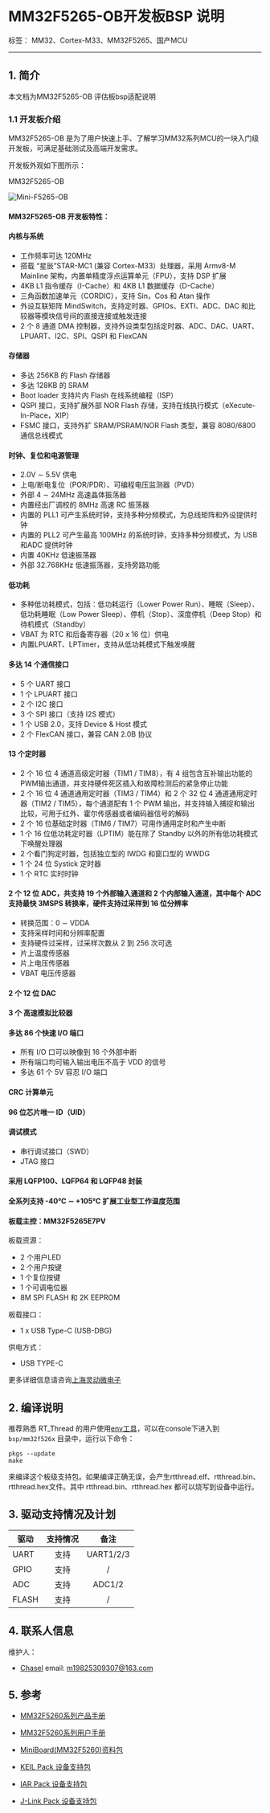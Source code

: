 # MM32F5265-OB开发板BSP 说明

标签： MM32、Cortex-M33、MM32F5265、国产MCU

---

## 1. 简介

本文档为MM32F5265-OB 评估板bsp适配说明

### 1.1  开发板介绍

MM32F5265-OB 是为了用户快速上手、了解学习MM32系列MCU的一块入门级开发板，可满足基础测试及高端开发需求。

开发板外观如下图所示：

MM32F5265-OB

![Mini-F5265-OB](figures/Mini-F5265-OB.jpg)

#### MM32F5265-OB 开发板特性：

#### 内核与系统
- 工作频率可达 120MHz
- 搭载 “星辰”STAR-MC1 (兼容 Cortex-M33）处理器，采用 Armv8-M Mainline 架构，内置单精度浮点运算单元（FPU），支持 DSP 扩展
- 4KB L1 指令缓存（I-Cache）和 4KB L1 数据缓存（D-Cache）
- 三角函数加速单元（CORDIC），支持 Sin，Cos 和 Atan 操作
- 外设互联矩阵 MindSwitch，支持定时器、GPIOs、EXTI、ADC、DAC 和比较器等模块信号间的直接连接或触发连接
- 2 个 8 通道 DMA 控制器，支持外设类型包括定时器、ADC、DAC、UART、LPUART、I2C、SPI、QSPI 和 FlexCAN

#### 存储器
- 多达 256KB 的 Flash 存储器
- 多达 128KB 的 SRAM
- Boot loader 支持片内 Flash 在线系统编程（ISP）
- QSPI 接口，支持扩展外部 NOR Flash 存储，支持在线执行模式（eXecute-In-Place，XIP）
- FSMC 接口，支持外扩 SRAM/PSRAM/NOR Flash 类型，兼容 8080/6800 通信总线模式

#### 时钟、复位和电源管理
- 2.0V ∼ 5.5V 供电
- 上电/断电复位（POR/PDR）、可编程电压监测器（PVD）
- 外部 4 ∼ 24MHz 高速晶体振荡器
- 内置经出厂调校的 8MHz 高速 RC 振荡器
- 内置的 PLL1 可产生系统时钟，支持多种分频模式，为总线矩阵和外设提供时钟
- 内置的 PLL2 可产生最高 100MHz 的系统时钟，支持多种分频模式，为 USB 和ADC 提供时钟
- 内置 40KHz 低速振荡器
- 外部 32.768KHz 低速振荡器，支持旁路功能

#### 低功耗
- 多种低功耗模式，包括：低功耗运行（Lower Power Run）、睡眠（Sleep）、低功耗睡眠（Low Power Sleep）、停机（Stop）、深度停机（Deep Stop）和待机模式（Standby）
- VBAT 为 RTC 和后备寄存器（20 x 16 位）供电
- 内置LPUART、LPTimer，支持从低功耗模式下触发唤醒

#### 多达 14 个通信接口
- 5 个 UART 接口
- 1 个 LPUART 接口
- 2 个 I2C 接口
- 3 个 SPI 接口（支持 I2S 模式）
- 1 个 USB 2.0，支持 Device & Host 模式
- 2 个 FlexCAN 接口，兼容 CAN 2.0B 协议

#### 13 个定时器
- 2 个 16 位 4 通道高级定时器（TIM1 / TIM8），有 4 组包含互补输出功能的 PWM输出通道，并支持硬件死区插入和故障检测后的紧急停止功能
- 2 个 16 位 4 通道通用定时器（TIM3 / TIM4）和 2 个 32 位 4 通道通用定时器（TIM2 / TIM5），每个通道配有 1 个 PWM 输出，并支持输入捕捉和输出比较，可用于红外、霍尔传感器或者编码器信号的解码
- 2 个 16 位基础定时器（TIM6 / TIM7）可用作通用定时和产生中断
- 1 个 16 位低功耗定时器（LPTIM）能在除了 Standby 以外的所有低功耗模式下唤醒处理器
- 2 个看门狗定时器，包括独立型的 IWDG 和窗口型的 WWDG
- 1 个 24 位 Systick 定时器
- 1 个 RTC 实时时钟

#### 2 个 12 位 ADC，共支持 19 个外部输入通道和 2 个内部输入通道，其中每个 ADC 支持最快 3MSPS 转换率，硬件支持过采样到 16 位分辨率
- 转换范围：0 ∼ VDDA
- 支持采样时间和分辨率配置
- 支持硬件过采样，过采样次数从 2 到 256 次可选
- 片上温度传感器
- 片上电压传感器
- VBAT 电压传感器

#### 2 个 12 位 DAC

#### 3 个 高速模拟比较器

#### 多达 86 个快速 I/O 端口
- 所有 I/O 口可以映像到 16 个外部中断
- 所有端口均可输入输出电压不高于 VDD 的信号
- 多达 61 个 5V 容忍 I/O 端口

#### CRC 计算单元

#### 96 位芯片唯一 ID（UID）

#### 调试模式
- 串行调试接口（SWD）
- JTAG 接口

#### 采用 LQFP100、LQFP64 和 LQFP48 封装
#### 全系列支持 -40℃ ∼ +105℃ 扩展工业型工作温度范围

#### 板载主控：MM32F5265E7PV

板载资源：
- 2 个用户LED
- 2 个用户按键
- 1 个复位按键
- 1 个可调电位器
- 8M SPI FLASH 和 2K EEPROM

板载接口：
- 1 x USB Type-C (USB-DBG)

供电方式：
- USB TYPE-C

更多详细信息请咨询[上海灵动微电子](https://www.mindmotion.com.cn/)

## 2. 编译说明

推荐熟悉 RT_Thread 的用户使用[env工具](https://www.rt-thread.org/download.html#download-rt-thread-env-tool)，可以在console下进入到 `bsp/mm32f526x` 目录中，运行以下命令：

```
pkgs --update
make
```

来编译这个板级支持包。如果编译正确无误，会产生rtthread.elf、rtthread.bin、rtthread.hex文件。其中 rtthread.bin、rtthread.hex 都可以烧写到设备中运行。

## 3. 驱动支持情况及计划

| 驱动       | 支持情况 | 备注                         |
| ---------- | :------: | :--------------------------: |
| UART       | 支持     | UART1/2/3                   |
| GPIO       | 支持     | / |
| ADC       | 支持     | ADC1/2 |
| FLASH       | 支持     | / |

## 4. 联系人信息

维护人：

- [Chasel](https://github.com/Maihuanyi) email: m19825309307@163.com

## 5. 参考

- [MM32F5260系列产品手册](https://www.mindmotion.com.cn/download/products/DS_MM32F5260_SC.pdf)

- [MM32F5260系列用户手册](https://www.mindmotion.com.cn/download/products/UM_MM32F5260_SC.pdf)

- [MiniBoard(MM32F5260)资料包](https://www.mindmotion.com.cn/support/development_tools/evaluation_boards/miniboard/mm32f5265e7pv/)

- [KEIL Pack 设备支持包](https://www.mindmotion.com.cn/support/software/keil_pack/)

- [IAR Pack 设备支持包](https://www.mindmotion.com.cn/support/software/iar_pack/)

- [J-Link Pack 设备支持包](https://www.mindmotion.com.cn/support/software/jlink_pack/)

